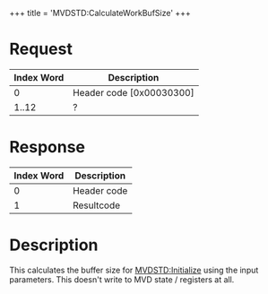 +++
title = 'MVDSTD:CalculateWorkBufSize'
+++

# Request

| Index Word | Description                |
|------------|----------------------------|
| 0          | Header code \[0x00030300\] |
| 1..12      | ?                          |

# Response

| Index Word | Description |
|------------|-------------|
| 0          | Header code |
| 1          | Resultcode  |

# Description

This calculates the buffer size for
[MVDSTD:Initialize](MVDSTD:Initialize "wikilink") using the input
parameters. This doesn't write to MVD state / registers at all.